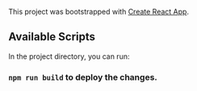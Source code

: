 This project was bootstrapped with [Create React App](https://github.com/facebook/create-react-app).

## Available Scripts

In the project directory, you can run:

### `npm run build` to deploy the changes.
